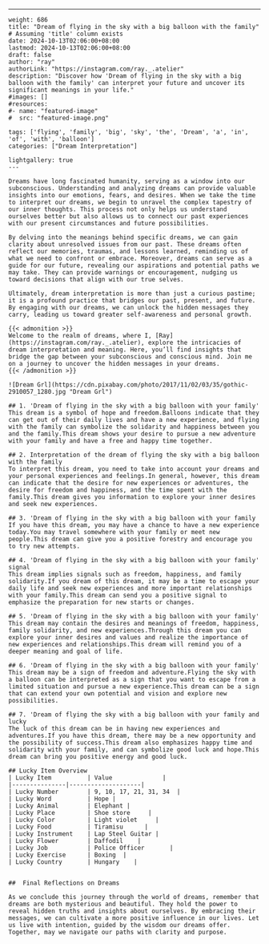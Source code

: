 ---
    weight: 686
    title: "Dream of flying in the sky with a big balloon with the family"  # Assuming 'title' column exists
    date: 2024-10-13T02:06:00+08:00
    lastmod: 2024-10-13T02:06:00+08:00
    draft: false
    author: "ray"
    authorLink: "https://instagram.com/ray._.atelier"
    description: "Discover how 'Dream of flying in the sky with a big balloon with the family' can interpret your future and uncover its significant meanings in your life."
    #images: []
    #resources:
    #- name: "featured-image"
    #  src: "featured-image.png"
    
    tags: ['flying', 'family', 'big', 'sky', 'the', 'Dream', 'a', 'in', 'of', 'with', 'balloon']
    categories: ["Dream Interpretation"]
    
    lightgallery: true
    ---
    
    Dreams have long fascinated humanity, serving as a window into our subconscious. Understanding and analyzing dreams can provide valuable insights into our emotions, fears, and desires. When we take the time to interpret our dreams, we begin to unravel the complex tapestry of our inner thoughts. This process not only helps us understand ourselves better but also allows us to connect our past experiences with our present circumstances and future possibilities.
    
    By delving into the meanings behind specific dreams, we can gain clarity about unresolved issues from our past. These dreams often reflect our memories, traumas, and lessons learned, reminding us of what we need to confront or embrace. Moreover, dreams can serve as a guide for our future, revealing our aspirations and potential paths we may take. They can provide warnings or encouragement, nudging us toward decisions that align with our true selves.
    
    Ultimately, dream interpretation is more than just a curious pastime; it is a profound practice that bridges our past, present, and future. By engaging with our dreams, we can unlock the hidden messages they carry, leading us toward greater self-awareness and personal growth.
    
    {{< admonition >}}
    Welcome to the realm of dreams, where I, [Ray](https://instagram.com/ray._.atelier), explore the intricacies of dream interpretation and meaning. Here, you’ll find insights that bridge the gap between your subconscious and conscious mind. Join me on a journey to uncover the hidden messages in your dreams.
    {{< /admonition >}}
    
    ![Dream Grl](https://cdn.pixabay.com/photo/2017/11/02/03/35/gothic-2910057_1280.jpg "Dream Grl")
    
    ## 1. 'Dream of flying in the sky with a big balloon with your family'
    This dream is a symbol of hope and freedom.Balloons indicate that they can get out of their daily lives and have a new experience, and flying with the family can symbolize the solidarity and happiness between you and the family.This dream shows your desire to pursue a new adventure with your family and have a free and happy time together.
    
    ## 2. Interpretation of the dream of flying the sky with a big balloon with the family
    To interpret this dream, you need to take into account your dreams and your personal experiences and feelings.In general, however, this dream can indicate that the desire for new experiences or adventures, the desire for freedom and happiness, and the time spent with the family.This dream gives you information to explore your inner desires and seek new experiences.
    
    ## 3. 'Dream of flying in the sky with a big balloon with your family
    If you have this dream, you may have a chance to have a new experience today.You may travel somewhere with your family or meet new people.This dream can give you a positive forestry and encourage you to try new attempts.
    
    ## 4. 'Dream of flying in the sky with a big balloon with your family' signal
    This dream implies signals such as freedom, happiness, and family solidarity.If you dream of this dream, it may be a time to escape your daily life and seek new experiences and more important relationships with your family.This dream can send you a positive signal to emphasize the preparation for new starts or changes.
    
    ## 5. 'Dream of flying in the sky with a big balloon with your family'
    This dream may contain the desires and meanings of freedom, happiness, family solidarity, and new experiences.Through this dream you can explore your inner desires and values and realize the importance of new experiences and relationships.This dream will remind you of a deeper meaning and goal of life.
    
    ## 6. 'Dream of flying in the sky with a big balloon with your family'
    This dream may be a sign of freedom and adventure.Flying the sky with a balloon can be interpreted as a sign that you want to escape from a limited situation and pursue a new experience.This dream can be a sign that can extend your own potential and vision and explore new possibilities.
    
    ## 7. 'Dream of flying the sky with a big balloon with your family and lucky
    The luck of this dream can be in having new experiences and adventures.If you have this dream, there may be a new opportunity and the possibility of success.This dream also emphasizes happy time and solidarity with your family, and can symbolize good luck and hope.This dream can bring you positive energy and good luck.
    
    ## Lucky Item Overview
    | Lucky Item          | Value              |
    |---------------|--------------------|
    | Lucky Number        | 9, 10, 17, 21, 31, 34  |
    | Lucky Word          | Hope |
    | Lucky Animal        | Elephant |
    | Lucky Place         | Shoe store     |
    | Lucky Color         | Light violet     |
    | Lucky Food          | Tiramisu      |
    | Lucky Instrument    | Lap Steel Guitar |
    | Lucky Flower        | Daffodil    |
    | Lucky Job           | Police Officer       |
    | Lucky Exercise      | Boxing  |
    | Lucky Country       | Hungary    |
    
    
    ##  Final Reflections on Dreams
    
    As we conclude this journey through the world of dreams, remember that dreams are both mysterious and beautiful. They hold the power to reveal hidden truths and insights about ourselves. By embracing their messages, we can cultivate a more positive influence in our lives. Let us live with intention, guided by the wisdom our dreams offer. Together, may we navigate our paths with clarity and purpose.
    